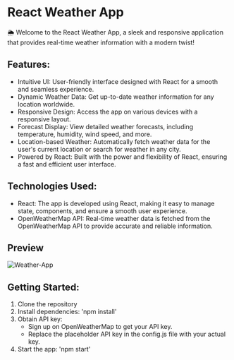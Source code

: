 # React Weather App #
🌦️ Welcome to the React Weather App, a sleek and responsive application that provides real-time weather information with a modern twist!

## Features:
- Intuitive UI: User-friendly interface designed with React for a smooth and seamless experience.
- Dynamic Weather Data: Get up-to-date weather information for any location worldwide.
- Responsive Design: Access the app on various devices with a responsive layout.
- Forecast Display: View detailed weather forecasts, including temperature, humidity, wind speed, and more.
- Location-based Weather: Automatically fetch weather data for the user's current location or search for weather in any city.
- Powered by React: Built with the power and flexibility of React, ensuring a fast and efficient user interface.
  
## Technologies Used:
- React: The app is developed using React, making it easy to manage state, components, and ensure a smooth user experience.
- OpenWeatherMap API: Real-time weather data is fetched from the OpenWeatherMap API to provide accurate and reliable information.
  
## Preview
![Weather-App](https://github.com/saraverdigi3/WeatherApp/assets/145349284/a2331d4a-a0b8-4d1e-8b6c-ba34c6b33d9f)

## Getting Started:
1. Clone the repository
2. Install dependencies: 'npm install'
3. Obtain API key:
   - Sign up on OpenWeatherMap to get your API key.
   - Replace the placeholder API key in the config.js file with your actual key.
4. Start the app: 'npm start'



